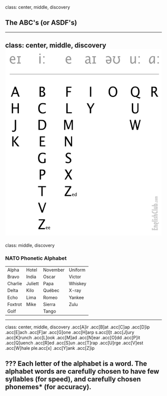 class: center, middle, discovery
## The ABC's (or ASDF's)
---
class: center, middle, discovery
<img src="images/alphabet_sounds.png" height="600" alt="alphabet sounds">
---
class: middle, discovery
### NATO Phonetic Alphabet
<table>
  <tr><td> Alpha </td><td> Hotel </td><td> November </td><td> Uniform </td></tr>
  <tr><td> Bravo </td><td> India </td><td> Oscar </td><td> Victor </td></tr>
  <tr><td> Charlie </td><td> Juliett </td><td> Papa </td><td> Whiskey </td></tr>
  <tr><td> Delta </td><td> Kilo </td><td> Québec </td><td> X-ray </td></tr>
  <tr><td> Echo </td><td> Lima </td><td> Romeo </td><td> Yankee </td></tr>
  <tr><td> Foxtrot </td><td> Mike </td><td> Sierra </td><td> Zulu </td></tr>
  <tr><td> Golf </td><td></td><td> Tango </td></tr>
</table>

---
class: center, middle, discovery
.acc[A]ir
.acc[B]at
.acc[C]ap
.acc[D]ip
.acc[E]ach
.acc[F]ar
.acc[G]one
.acc[H]arp
s.acc[I]t
.acc[J]ury
.acc[K]runch
.acc[L]ook
.acc[M]ad
.acc[N]ear
.acc[O]dd
.acc[P]it
.acc[Q]uench
.acc[R]ed
.acc[S]un
.acc[T]rap
.acc[U]rge
.acc[V]est
.acc[W]hale
ple.acc[x]
.acc[Y]ank
.acc[Z]ip

???
Each letter of the alphabet is a word. The alphabet words are carefully chosen to have few syllables (for speed), and carefully chosen phonemes* (for accuracy).
---
